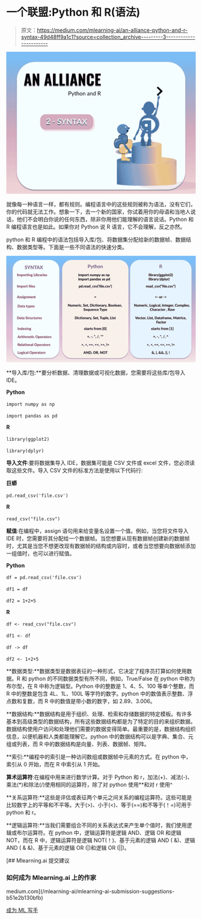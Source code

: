 # 一个联盟:Python 和 R(语法)

> 原文：<https://medium.com/mlearning-ai/an-alliance-python-and-r-syntax-49d48ff9a1c1?source=collection_archive---------3----------------------->

![](img/7af0d57bf6ac9ed8621d161151fddce3.png)

就像每一种语言一样，都有规则。编程语言中的这些规则被称为语法，没有它们，你的代码就无法工作。想象一下，去一个新的国家，你试着用你的母语和当地人说话，他们不会明白你说的任何东西，除非你用他们能理解的语言说话。Python 和 R 编程语言也是如此。如果你对 Python 说 R 语言，它不会理解，反之亦然。

python 和 R 编程中的语法包括导入库/包、将数据集分配给新的数据帧、数据结构、数据类型等。下面是一些不同语法的快速分类。

![](img/68942c2e6253a58e2344e1feefe3a1c6.png)

**导入库/包:**要分析数据、清理数据或可视化数据，您需要将这些库/包导入 IDE。

**Python**

`import numpy as np`

`import pandas as pd`

**R**

`library(ggplot2)`

`library(dplyr)`

**导入文件**:要将数据集导入 IDE，数据集可能是 CSV 文件或 excel 文件，您必须读取这些文件。导入 CSV 文件的标准方法是使用以下代码行:

**巨蟒**

`pd.read_csv('file.csv')`

**R**

`read_csv("file.csv")`

**赋值**:在编程中，assign 语句用来给变量名设置一个值。例如，当您将文件导入 IDE 时，您需要将其分配给一个数据帧。当您想要从现有数据帧创建新的数据帧时，尤其是当您不想更改现有数据帧的结构或内容时，或者当您想要向数据帧添加一组值时，也可以进行赋值。

**Python**

`df = pd.read_csv('file.csv')`

`df1 = df`

`df2 = 1+2+5`

**R**

`df <- read_csv("file.csv")`

`df1 <- df`

`df -> df`

`df2 <- 1+2+5`

**数据类型:**数据类型是数据表征的一种形式，它决定了程序员打算如何使用数据。R 和 python 的不同数据类型有所不同，例如，True/False 在 python 中称为布尔型，在 R 中称为逻辑型。Python 中的整数是 1、4、5、100 等单个整数，而 R 中的整数是包含 4L、1L、100L 等字符的数字。python 中的数值表示整数、浮点数和复数，而 R 中的数值是带小数的数字，如 2.89、3.006。

**数据结构:**数据结构是用于组织、处理、检索和存储数据的特定模板。有许多基本到高级类型的数据结构，所有这些数据结构都是为了特定的目的来组织数据。数据结构使用户访问和处理他们需要的数据变得简单。最重要的是，数据结构组织信息，以便机器和人类都能理解它。python 中的数据结构可以是字典、集合、元组或列表，而 R 中的数据结构是向量、列表、数据帧、矩阵。

**索引:**编程中的索引是一种访问数组或数据帧中元素的方式。在 python 中，索引从 0 开始，而在 R 中索引从 1 开始。

**算术运算符**:在编程中用来进行数学计算。对于 Python 和 r，加法(+)、减法(-)、乘法(*)和除法(/)使用相同的运算符，除了对 python 使用**和对 r 使用^

**关系运算符:**这些是评估或表征两个单元之间关系的编程运算符。这些可能是比较数字上的平等和不平等。大于(>)、小于(<)、等于(==)和不等于(！=)可用于 python 和 r。

**逻辑运算符:**当我们需要组合不同的关系表达式来产生单个值时，我们使用逻辑或布尔运算符。在 python 中，逻辑运算符是逻辑 AND、逻辑 OR 和逻辑 NOT，而在 R 中，逻辑运算符是逻辑 NOT(！)、基于元素的逻辑 AND ( &)、逻辑 AND ( & &)、基于元素的逻辑 OR (|)和逻辑 OR (||)。

[](/mlearning-ai/mlearning-ai-submission-suggestions-b51e2b130bfb) [## Mlearning.ai 提交建议

### 如何成为 Mlearning.ai 上的作家

medium.com](/mlearning-ai/mlearning-ai-submission-suggestions-b51e2b130bfb) 

[成为 ML 写手](/mlearning-ai/mlearning-ai-submission-suggestions-b51e2b130bfb)
